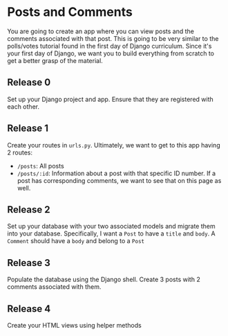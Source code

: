 # Posts and Comments
You are going to create an app where you can view posts and the comments associated with that post. This is going to be very similar to the polls/votes tutorial found in the first day of Django curriculum. Since it's your first day of Django, we want you to build everything from scratch to get a better grasp of the material. 

## Release 0
Set up your Django project and app. Ensure that they are registered with each other.

## Release 1
Create your routes in `urls.py`. Ultimately, we want to get to this app having 2 routes:
- `/posts`: All posts
- `/posts/:id`: Information about a post with that specific ID number. If a post has corresponding comments, we want to see that on this page as well.

## Release 2
Set up your database with your two associated models and migrate them into your database. Specifically, I want a `Post` to have a `title` and `body`. A `Comment` should have a `body` and belong to a `Post`

## Release 3
Populate the database using the Django shell. Create 3 posts with 2 comments associated with them.

## Release 4
Create your HTML views using helper methods
